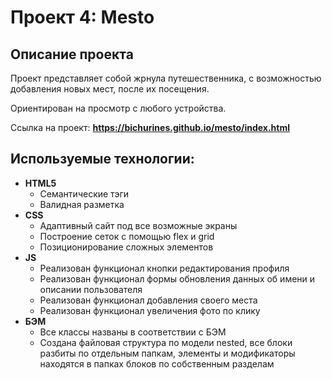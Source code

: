 # Проект 4: Mesto

## Описание проекта
Проект представляет собой жрнула путешественника, с возможностью добавления новых мест, после их посещения.

Ориентирован на просмотр с любого устройства.

Ссылка на проект: **https://bichurines.github.io/mesto/index.html**

## Используемые технологии:
* __HTML5__
  * Семантические тэги
  * Валидная разметка
* __CSS__
  * Адаптивный сайт под все возможные экраны
  * Построение сеток с помощью flex и grid
  * Позиционирование сложных элементов
* __JS__
  * Реализован функционал кнопки редактирования профиля
  * Реализован функционал формы обновления данных об имени и описании пользователя
  * Реализован функционал добавления своего места
  * Реализован функционал увеличения фото по клику
* __БЭМ__
  * Все классы названы в соответствии с БЭМ
  * Создана файловая структура по модели nested, все блоки разбиты по отдельным папкам, элементы и модификаторы находятся в папках блоков по собственным разделам
